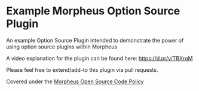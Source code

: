 # Example Morpheus Option Source Plugin

An example Option Source Plugin intended to demonstrate the power of using option source plugins within Morpheus

A video explanation for the plugin can be found here: https://d.pr/v/TBXrqM

Please feel free to extend/add-to this plugin via pull requests.

Covered under the [Morpheus Open Source Code Policy](https://support.morpheusdata.com/s/article/Morpheus-Open-Source-Code-Support-Policy?language=en_US)

